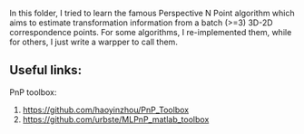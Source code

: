 In this folder, I tried to learn the famous Perspective N Point algorithm which aims to estimate transformation information from a batch (>=3) 3D-2D correspondence points.
For some algorithms, I re-implemented them, while for others, I just write a warpper to call them.

## Useful links:
PnP toolbox: 
1. https://github.com/haoyinzhou/PnP_Toolbox
2. https://github.com/urbste/MLPnP_matlab_toolbox
